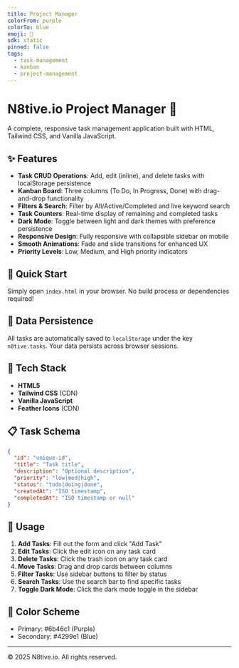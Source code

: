```yaml
---
title: Project Manager
colorFrom: purple
colorTo: blue
emoji: 🧭
sdk: static
pinned: false
tags:
  - task-management
  - kanban
  - project-management
---
```


# N8tive.io Project Manager 🧭

A complete, responsive task management application built with HTML, Tailwind CSS, and Vanilla JavaScript.

## ✨ Features

- **Task CRUD Operations**: Add, edit (inline), and delete tasks with localStorage persistence
- **Kanban Board**: Three columns (To Do, In Progress, Done) with drag-and-drop functionality
- **Filters & Search**: Filter by All/Active/Completed and live keyword search
- **Task Counters**: Real-time display of remaining and completed tasks
- **Dark Mode**: Toggle between light and dark themes with preference persistence
- **Responsive Design**: Fully responsive with collapsible sidebar on mobile
- **Smooth Animations**: Fade and slide transitions for enhanced UX
- **Priority Levels**: Low, Medium, and High priority indicators

## 🚀 Quick Start

Simply open `index.html` in your browser. No build process or dependencies required!

## 💾 Data Persistence

All tasks are automatically saved to `localStorage` under the key `n8tive.tasks`. Your data persists across browser sessions.

## 🎨 Tech Stack

- **HTML5**
- **Tailwind CSS** (CDN)
- **Vanilla JavaScript**
- **Feather Icons** (CDN)

## 📋 Task Schema

```json
{
  "id": "unique-id",
  "title": "Task title",
  "description": "Optional description",
  "priority": "low|med|high",
  "status": "todo|doing|done",
  "createdAt": "ISO timestamp",
  "completedAt": "ISO timestamp or null"
}
```

## 🎯 Usage

1. **Add Tasks**: Fill out the form and click "Add Task"
2. **Edit Tasks**: Click the edit icon on any task card
3. **Delete Tasks**: Click the trash icon on any task card
4. **Move Tasks**: Drag and drop cards between columns
5. **Filter Tasks**: Use sidebar buttons to filter by status
6. **Search Tasks**: Use the search bar to find specific tasks
7. **Toggle Dark Mode**: Click the dark mode toggle in the sidebar

## 🌈 Color Scheme

- Primary: #6b46c1 (Purple)
- Secondary: #4299e1 (Blue)

---

© 2025 N8tive.io. All rights reserved.
